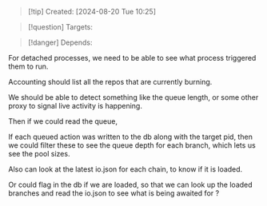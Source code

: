 
>[!tip] Created: [2024-08-20 Tue 10:25]

>[!question] Targets: 

>[!danger] Depends: 

For detached processes, we need to be able to see what process triggered them to run.

Accounting should list all the repos that are currently burning.

We should be able to detect something like the queue length, or some other proxy to signal live activity is happening.

Then if we could read the queue,

If each queued action was written to the db along with the target pid, then we could filter these to see the queue depth for each branch, which lets us see the pool sizes.

Also can look at the latest io.json for each chain, to know if it is loaded.

Or could flag in the db if we are loaded, so that we can look up the loaded branches and read the io.json to see what is being awaited for ?